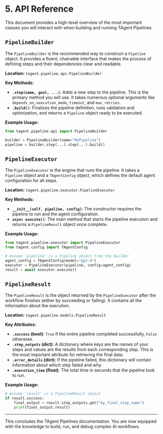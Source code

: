 # 5. API Reference

This document provides a high-level overview of the most important classes you will interact with when building and running TAgent Pipelines.

## `PipelineBuilder`

The `PipelineBuilder` is the recommended way to construct a `Pipeline` object. It provides a fluent, chainable interface that makes the process of defining steps and their dependencies clear and readable.

**Location:** `tagent.pipeline.api.PipelineBuilder`

**Key Methods:**

- **`.step(name, goal, ...)`**: Adds a new step to the pipeline. This is the primary method you will use. It takes numerous optional arguments like `depends_on`, `execution_mode`, `timeout`, and `max_retries`.
- **`.build()`**: Finalizes the pipeline definition, runs validation and optimization, and returns a `Pipeline` object ready to be executed.

**Example Usage:**
```python
from tagent.pipeline.api import PipelineBuilder

builder = PipelineBuilder(name="MyPipeline")
pipeline = builder.step(...).step(...).build()
```

## `PipelineExecutor`

The `PipelineExecutor` is the engine that runs the pipeline. It takes a `Pipeline` object and a `TAgentConfig` object, which defines the default agent configuration for all steps.

**Location:** `tagent.pipeline.executor.PipelineExecutor`

**Key Methods:**

- **`__init__(self, pipeline, config)`**: The constructor requires the pipeline to run and the agent configuration.
- **`async execute()`**: The main method that starts the pipeline execution and returns a `PipelineResult` object once complete.

**Example Usage:**
```python
from tagent.pipeline.executor import PipelineExecutor
from tagent.config import TAgentConfig

# Assume 'pipeline' is a Pipeline object from the builder
agent_config = TAgentConfig(model="gpt-4")
executor = PipelineExecutor(pipeline, config=agent_config)
result = await executor.execute()
```

## `PipelineResult`

The `PipelineResult` is the object returned by the `PipelineExecutor` after the workflow finishes (either by succeeding or failing). It contains all the information about the execution.

**Location:** `tagent.pipeline.models.PipelineResult`

**Key Attributes:**

- **`.success` (bool)**: `True` if the entire pipeline completed successfully, `False` otherwise.
- **`.step_outputs` (dict)**: A dictionary where keys are the names of your steps and values are the results from each corresponding step. This is the most important attribute for retrieving the final data.
- **`.error_details` (dict)**: If the pipeline failed, this dictionary will contain information about which step failed and why.
- **`.execution_time` (float)**: The total time in seconds that the pipeline took to run.

**Example Usage:**
```python
# Assume 'result' is a PipelineResult object
if result.success:
    final_output = result.step_outputs.get("my_final_step_name")
    print(final_output.result)
```

---

This concludes the TAgent Pipelines documentation. You are now equipped with the knowledge to build, run, and debug complex AI workflows.
